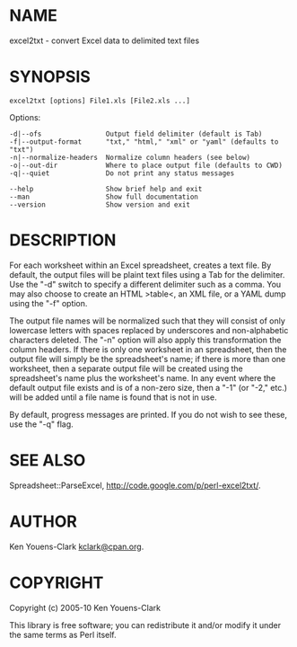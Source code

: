 # NAME

excel2txt - convert Excel data to delimited text files

# SYNOPSIS

    excel2txt [options] File1.xls [File2.xls ...]

Options:

    -d|--ofs                Output field delimiter (default is Tab)
    -f|--output-format      "txt," "html," "xml" or "yaml" (defaults to "txt")
    -n|--normalize-headers  Normalize column headers (see below)
    -o|--out-dir            Where to place output file (defaults to CWD)
    -q|--quiet              Do not print any status messages

    --help                  Show brief help and exit
    --man                   Show full documentation
    --version               Show version and exit

# DESCRIPTION

For each worksheet within an Excel spreadsheet, creates a text file.
By default, the output files will be plaint text files using a Tab for 
the delimiter.  Use the "-d" switch to specify a different delimiter
such as a comma.  You may also choose to create an HTML &gt;table&lt;,
an XML file, or a YAML dump using the "-f" option.

The output file names will be normalized such that they will consist
of only lowercase letters with spaces replaced by underscores and
non-alphabetic characters deleted.  The "-n" option will also apply this
transformation the column headers.  If there is only one worksheet in
an spreadsheet, then the output file will simply be the spreadsheet's
name;  if there is more than one worksheet, then a separate output
file will be created using the spreadsheet's name plus the worksheet's
name.  In any event where the default output file exists and is of a
non-zero size, then a "-1" (or "-2," etc.) will be added until a file
name is found that is not in use.

By default, progress messages are printed.  If you do not wish to see
these, use the "-q" flag.

# SEE ALSO

Spreadsheet::ParseExcel, http://code.google.com/p/perl-excel2txt/.

# AUTHOR

Ken Youens-Clark <kclark@cpan.org>.

# COPYRIGHT

Copyright (c) 2005-10 Ken Youens-Clark

This library is free software;  you can redistribute it and/or modify 
it under the same terms as Perl itself.
